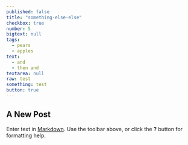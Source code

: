 ```yaml
---
published: false
title: "something-else-else"
checkbox: true
number: 5
bigtext: null
tags: 
  - pears
  - apples
text: 
  - and
  - then and
textarea: null
raw: test
something: test
button: true
---
```





 
## A New Post

Enter text in [Markdown](http://daringfireball.net/projects/markdown/). Use the toolbar above, or click the **?** button for formatting help.
